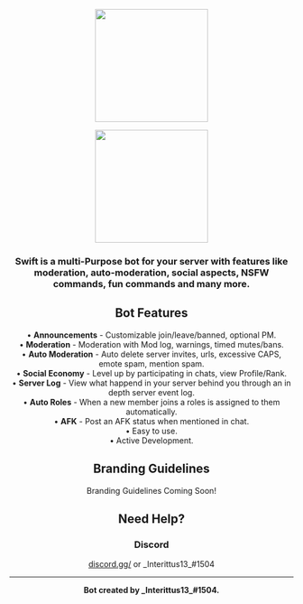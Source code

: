 <!-- Logo -->
<p align="center"><img width="200px" draggable="false" src="https://cdn.discordapp.com/attachments/464062103599185920/652162737752899596/swift.jpg"></p>


<!-- Invite Button -->
<a href="https://discordapp.com/oauth2/authorize?client_id=346999806624923658&permissions=1544023286&scope=bot" title="Invite the bot!">
  <p align="center">
    <img width="200px" draggable="false" src="https://raw.githubusercontent.com/PieBotDevs/enlister/master/branding/img/invite2.png">
  </p>
</a>

<!-- Introduction -->
<h3 align="center">Swift is a multi-Purpose bot for your server with features like<br>moderation, auto-moderation, social aspects, NSFW commands, fun commands and many more.</h3>

<!-- Features -->
<h2 align="center">Bot Features</h2>
<p align="center">
• <b>Announcements</b> - Customizable join/leave/banned, optional PM.<br>
• <b>Moderation</b> - Moderation with Mod log, warnings, timed mutes/bans.<br>
• <b>Auto Moderation</b> - Auto delete server invites, urls, excessive CAPS, emote spam, mention spam.<br>
• <b>Social Economy</b> - Level up by participating in chats, view Profile/Rank.<br>
• <b>Server Log</b> - View what happend in your server behind you through an in depth server event log.<br>
• <b>Auto Roles</b> - When a new member joins a roles is assigned to them automatically.<br>
• <b>AFK</b> - Post an AFK status when mentioned in chat.<br>
• Easy to use.<br>
• Active Development.
</p>

<!-- Branding -->
<h2 align="center">Branding Guidelines</h2>
<p align="center">Branding Guidelines Coming Soon!</p>

<!-- Contact Information -->
<h2 align="center">Need Help?</h2>

<h3 align="center">Discord</h3>
<p align="center"><a href="https://discord.gg/" title="Join the Discord Server.">discord.gg/</a> or _Interittus13_#1504</p>
<hr>

<p align="center">
  <b>Bot created by _Interittus13_#1504.</b>
</p>
